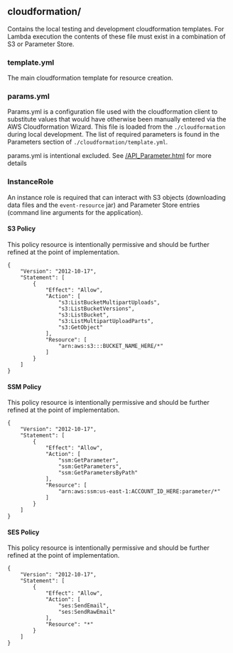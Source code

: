 ## cloudformation/

Contains the local testing and development cloudformation templates.  For Lambda execution the contents of these file must exist in a combination of S3 or Parameter Store.

### template.yml

The main cloudformation template for resource creation.

### params.yml

Params.yml is a configuration file used with the cloudformation client to substitute values that would have otherwise been manually entered via the AWS Cloudformation Wizard.  This file is loaded from the `./cloudformation` during local development.  The list of required parameters is found in the Parameters section of `./cloudformation/template.yml`.

params.yml is intentional excluded. See [/API_Parameter.html](https://docs.aws.amazon.com/AWSCloudFormation/latest/APIReference/API_Parameter.html) for more details

### InstanceRole

An instance role is required that can interact with S3 objects (downloading data files and the `event-resource` jar) and Parameter Store entries (command line arguments for the application).  

#### S3 Policy
This policy resource is intentionally permissive and should be further refined at the point of implementation.

    {
        "Version": "2012-10-17",
        "Statement": [
            {
                "Effect": "Allow",
                "Action": [
                    "s3:ListBucketMultipartUploads",
                    "s3:ListBucketVersions",
                    "s3:ListBucket",
                    "s3:ListMultipartUploadParts",
                    "s3:GetObject"
                ],
                "Resource": [
                    "arn:aws:s3:::BUCKET_NAME_HERE/*"
                ]
            }
        ]
    }

#### SSM Policy
This policy resource is intentionally permissive and should be further refined at the point of implementation.

    {
        "Version": "2012-10-17",
        "Statement": [
            {
                "Effect": "Allow",
                "Action": [
                    "ssm:GetParameter",
                    "ssm:GetParameters",
                    "ssm:GetParametersByPath"
                ],
                "Resource": [
                    "arn:aws:ssm:us-east-1:ACCOUNT_ID_HERE:parameter/*"
                ]
            }
        ]
    }

#### SES Policy
This policy resource is intentionally permissive and should be further refined at the point of implementation.

    {
        "Version": "2012-10-17",
        "Statement": [
            {
                "Effect": "Allow",
                "Action": [
                    "ses:SendEmail",
                    "ses:SendRawEmail"
                ],
                "Resource": "*"
            }
        ]
    }